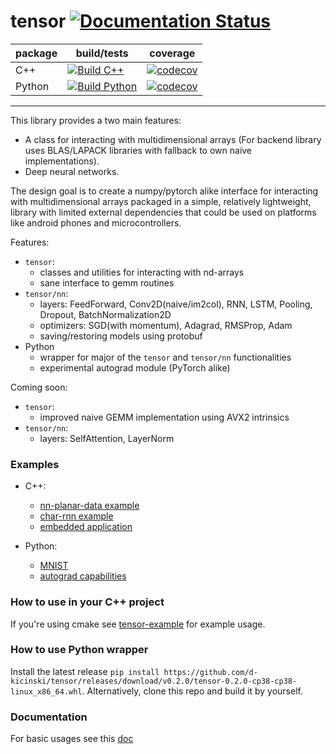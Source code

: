 # tensor [![Documentation Status](https://readthedocs.org/projects/tensor-library/badge/?version=latest)](https://tensor-library.readthedocs.io/en/latest/?badge=latest)

| package | build/tests | coverage |
|---------|-------------|----------|
| C++    | [![Build C++](https://github.com/d-kicinski/tensor/actions/workflows/build.yml/badge.svg)](https://github.com/d-kicinski/tensor/actions/workflows/build.yml) | [![codecov](https://codecov.io/gh/d-kicinski/tensor/branch/master/graph/badge.svg?flag=cpp)](https://codecov.io/gh/d-kicinski/tensor) |
| Python | [![Build Python](https://github.com/d-kicinski/tensor/actions/workflows/python.yml/badge.svg)](https://github.com/d-kicinski/tensor/actions/workflows/python.yml) | [![codecov](https://codecov.io/gh/d-kicinski/tensor/branch/master/graph/badge.svg?flag=python)](https://codecov.io/gh/d-kicinski/tensor) |

--------------------------

This library provides a two main features:
- A class for interacting with multidimensional arrays (For backend library uses BLAS/LAPACK libraries with fallback to
own naive implementations).
- Deep neural networks.

The design goal is to create a numpy/pytorch alike interface for interacting
with multidimensional arrays packaged in a simple, relatively lightweight, library with limited external dependencies that
could be used on platforms like android phones and microcontrollers.

Features:
* `tensor`:
    * classes and utilities for interacting with nd-arrays
    * sane interface to gemm routines
* `tensor/nn`: 
    * layers: FeedForward, Conv2D(naive/im2col), RNN, LSTM, Pooling, Dropout, BatchNormalization2D
    * optimizers: SGD(with momentum), Adagrad, RMSProp, Adam
    * saving/restoring models using protobuf
* Python
    * wrapper for major of the `tensor` and `tensor/nn` functionalities
    * experimental autograd module (PyTorch alike)
    
Coming soon:
* `tensor`:
    * improved naive GEMM implementation using AVX2 intrinsics
* `tensor/nn`:
    * layers: SelfAttention, LayerNorm


### Examples
* C++:
    * [nn-planar-data example](https://github.com/d-kicinski/tensor/tree/master/examples/nn-planar-data)
    * [char-rnn example](https://github.com/d-kicinski/tensor/tree/master/examples/char-rnn)
    * [embedded application](https://github.com/d-kicinski/tensor-example-embedded)
    
* Python:
    * [MNIST](https://github.com/d-kicinski/tensor/tree/master/python/examples/mnist)
    * [autograd capabilities](https://github.com/d-kicinski/tensor/tree/master/python/examples/autograd)
  
### How to use in your C++ project
If you're using cmake see [tensor-example](https://github.com/dawidkski/tensor-example) for example usage.

### How to use Python wrapper
Install the latest release `pip install https://github.com/d-kicinski/tensor/releases/download/v0.2.0/tensor-0.2.0-cp38-cp38-linux_x86_64.whl`.
Alternatively, clone this repo and build it by yourself.


### Documentation
For basic usages see this [doc](https://tensor-library.readthedocs.io/en/latest/usage.html)

